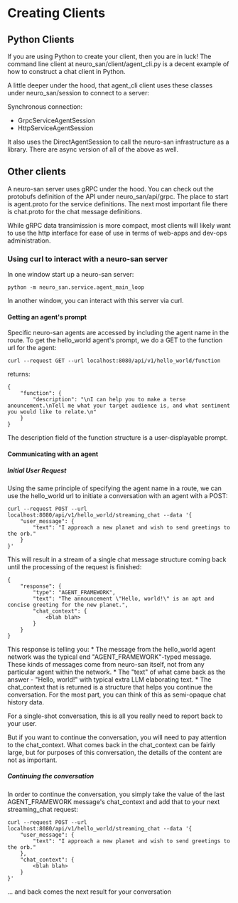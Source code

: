 # Creating Clients

## Python Clients
If you are using Python to create your client, then you are in luck!
The command line client at neuro_san/client/agent_cli.py is a decent example
of how to construct a chat client in Python.

A little deeper under the hood, that agent_cli client uses these classes under neuro_san/session
to connect to a server:

Synchronous connection:
* GrpcServiceAgentSession
* HttpServiceAgentSession

It also uses the DirectAgentSession to call the neuro-san infrastructure as a library.
There are async version of all of the above as well.

## Other clients

A neuro-san server uses gRPC under the hood. You can check out the protobufs definition of the
API under neuro_san/api/grpc.  The place to start is agent.proto for the service definitions.
The next most important file there is chat.proto for the chat message definitions.

While gRPC data transimission is more compact, most clients will likely want to use the http
interface for ease of use in terms of web-apps and dev-ops administration.

### Using curl to interact with a neuro-san server

In one window start up a neuro-san server:

    python -m neuro_san.service.agent_main_loop

In another window, you can interact with this server via curl.

#### Getting an agent's prompt

Specific neuro-san agents are accessed by including the agent name in the route.
To get the hello_world agent's prompt, we do a GET to the function url for the agent:

    curl --request GET --url localhost:8080/api/v1/hello_world/function

returns:
```
{
    "function": {
        "description": "\nI can help you to make a terse anouncement.\nTell me what your target audience is, and what sentiment you would like to relate.\n"
    }
}
```

The description field of the function structure is a user-displayable prompt.

#### Communicating with an agent

##### Initial User Request

Using the same principle of specifying the agent name in a route, we can use the hello_world
url to initiate a conversation with an agent with a POST:

```
curl --request POST --url localhost:8080/api/v1/hello_world/streaming_chat --data '{
    "user_message": {
        "text": "I approach a new planet and wish to send greetings to the orb."
    }
}'
```

This will result in a stream of a single chat message structure coming back until the processing of the request is finished:
```
{
    "response": {
        "type": "AGENT_FRAMEWORK",
        "text": "The announcement \"Hello, world!\" is an apt and concise greeting for the new planet.",
        "chat_context": {
            <blah blah>
        }
    }
}
```
This response is telling you:
    * The message from the hello_world agent network was the typical end "AGENT_FRAMEWORK"-typed message.
      These kinds of messages come from neuro-san itself, not from any particular agent
      within the network.
    * The "text" of what came back as the answer - "Hello, world!" with typical extra LLM elaborating text.
    * The chat_context that is returned is a structure that helps you continue the conversation.
      For the most part, you can think of this as semi-opaque chat history data.

For a single-shot conversation, this is all you really need to report back to your user.

But if you want to continue the conversation, you will need to pay attention to the chat_context.
What comes back in the chat_context can be fairly large, but for purposes of this conversation,
the details of the content are not as important.

##### Continuing the conversation

In order to continue the conversation, you simply take the value of the last AGENT_FRAMEWORK message's
chat_context and add that to your next streaming_chat request:

```
curl --request POST --url localhost:8080/api/v1/hello_world/streaming_chat --data '{
    "user_message": {
        "text": "I approach a new planet and wish to send greetings to the orb."
    },
    "chat_context": {
        <blah blah>
    }
}'
```
... and back comes the next result for your conversation
